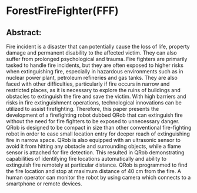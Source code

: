 # ForestFireFighter(FFF)
## Abstract:
Fire incident is a disaster that can potentially cause the loss of life, property damage and permanent disability to the affected victim. They can also suffer from prolonged psychological and trauma. Fire fighters are primarily tasked to handle fire incidents, but they are often exposed to higher risks when extinguishing fire, especially in hazardous environments such as in nuclear power plant, petroleum refineries and gas tanks. They are also faced with other difficulties, particularly if fire occurs in narrow and restricted places, as it is necessary to explore the ruins of buildings and obstacles to extinguish the fire and save the victim. With high barriers and risks in fire extinguishment operations, technological innovations can be utilized to assist firefighting. Therefore, this paper presents the development of a firefighting robot dubbed QRob that can extinguish fire without the need for fire fighters to be exposed to unnecessary danger. QRob is designed to be compact in size than other conventional fire-fighting robot in order to ease small location entry for deeper reach of extinguishing fire in narrow space. QRob is also equipped with an ultrasonic sensor to avoid it from hitting any obstacle and surrounding objects, while a flame sensor is attached for fire detection. This resulted in QRob demonstrating capabilities of identifying fire locations automatically and ability to extinguish fire remotely at particular distance. QRob is programmed to find the fire location and stop at maximum distance of 40 cm from the fire. A human operator can monitor the robot by using camera which connects to a smartphone or remote devices.
